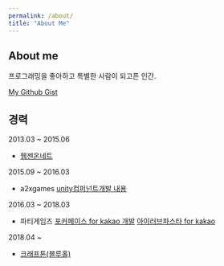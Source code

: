 ```yaml
---
permalink: /about/
title: "About Me"
---
```


## About me
프로그래밍을 좋아하고 특별한 사람이 되고픈 인간.

[My Github Gist](https://gist.github.com/sunghwanpark)

## 경력

2013.03 ~ 2015.06
- [웹젠온네트](https://www.evernote.com/shard/s657/sh/4c6315d1-3b4b-4be2-b256-7c907f10b495/2820409e70651a3df8d7276591309f22)

2015.09 ~ 2016.03
- a2xgames
[unity컴퍼넌트개발 내용](https://www.evernote.com/shard/s657/sh/1ac170c9-12d5-41e6-a344-22b8f4ca1835/ad3ce54d102bd5721b06539233780191)

2016.03 ~ 2018.03
- 파티게임즈
[포커페이스 for kakao 개발](https://www.evernote.com/shard/s657/sh/b6925819-7956-4c6e-aadc-0ff9ed2b311b/0bae1ccc538a263cf96b36df088c739e)
[아이러브파스타 for kakao](https://www.evernote.com/shard/s657/sh/bc34ec6d-f21d-46e0-bbd1-f1e3352c4286/549b872a480aacbbf3bb0e840be729be)

2018.04 ~
- [크래프톤(블루홀)](https://www.evernote.com/shard/s657/sh/1da24e1c-d271-4f6d-aff5-9436788ec072/6360bb3bbbc8e306e6d08ff76f84f266)
